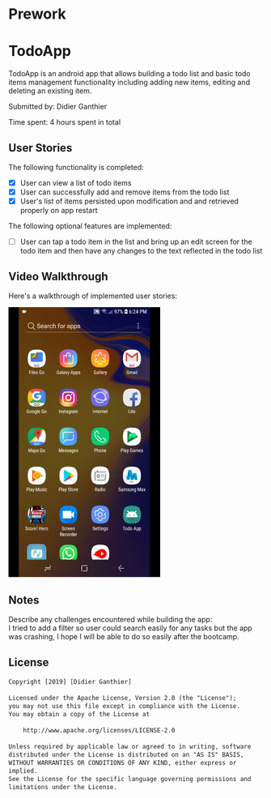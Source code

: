 # Prework
# TodoApp
TodoApp is an android app that allows building a todo list and basic todo items management functionality including adding new items, editing and deleting an existing item.

Submitted by: Didier Ganthier

Time spent: 4 hours spent in total

## User Stories

The following functionality is completed:
* [x] User can view a list of todo items
* [x] User can successfully add and remove items from the todo list
* [x] User's list of items persisted upon modification and and retrieved properly on app restart

The following optional features are implemented:
* [ ] User can tap a todo item in the list and bring up an edit screen for the todo item and then have any changes to the text reflected in the todo list


## Video Walkthrough

Here's a walkthrough of implemented user stories:

<img src='walkthrough.gif' title='Video Walkthrough' width='300' />


## Notes

Describe any challenges encountered while building the app:<br>
I tried to add a filter so user could search easily for any tasks but the app was crashing, I hope I will be able to do so easily after the bootcamp.

## License

    Copyright [2019] [Didier Ganthier]

    Licensed under the Apache License, Version 2.0 (the "License");
    you may not use this file except in compliance with the License.
    You may obtain a copy of the License at

        http://www.apache.org/licenses/LICENSE-2.0

    Unless required by applicable law or agreed to in writing, software
    distributed under the License is distributed on an "AS IS" BASIS,
    WITHOUT WARRANTIES OR CONDITIONS OF ANY KIND, either express or implied.
    See the License for the specific language governing permissions and
    limitations under the License.
